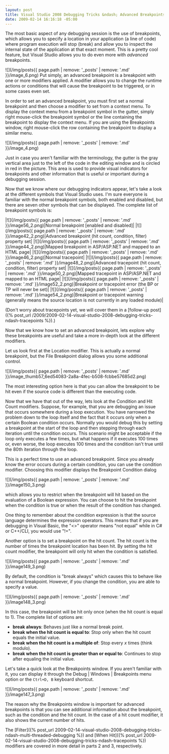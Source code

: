 ```yaml
---
layout: post
title: Visual Studio 2008 Debugging Tricks &ndash; Advanced Breakpoints
date: 2009-02-14 16:16:18 -05:00
---
```


The most basic aspect of any debugging session is the use of breakpoints, which allows you to specify a location in your application (a line of code) where program execution will stop (break) and allow you to inspect the internal state of the application at that exact moment. This is a pretty cool feature, but Visual Studio allows you to do even more with *advanced* breakpoints.

![](/img/posts{{ page.path | remove: '_posts' | remove: '.md' }}/image_6.png) Put simply, an advanced breakpoint is a breakpoint with one or more modifiers applied. A modifier allows you to change the runtime actions or conditions that will cause the breakpoint to be triggered, or in some cases even set. 

In order to set an advanced breakpoint, you must first set a normal breakpoint and then choose a modifier to set from a context menu. To display the context menu from a breakpoint symbol in the gutter, simply right mouse-click the breakpoint symbol or the line containing the breakpoint to display the context menu. If you are using the Breakpoints window, right mouse-click the row containing the breakpoint to display a similar menu.

![](/img/posts{{ page.path | remove: '_posts' | remove: '.md' }}/image_4.png)

Just in case you aren't familiar with the terminology, the gutter is the gray vertical area just to the left of the code in the editing window and is circled in red in the picture. This area is used to provide visual indicators for breakpoints and other information that is useful or important during a debugging session.

Now that we know where our debugging indicators appear, let's take a look at the different symbols that Visual Studio uses. I'm sure everyone is familiar with the normal breakpoint symbols, both enabled and disabled, but there are seven other symbols that can be displayed. The complete list of breakpoint symbols is:

|![](/img/posts{{ page.path | remove: '_posts' | remove: '.md' }}/image56_2.png)|Normal breakpoint [enabled and disabled]|
|![](/img/posts{{ page.path | remove: '_posts' | remove: '.md' }}/image42_2.png)|Advanced breakpoint (hit count, condition, filter) property set|
|![](/img/posts{{ page.path | remove: '_posts' | remove: '.md' }}/image44_2.png)|Mapped breakpoint in ASP/ASP.NET and mapped to an HTML page|
|![](/img/posts{{ page.path | remove: '_posts' | remove: '.md' }}/image46_2.png)|Normal tracepoint|
|![](/img/posts{{ page.path | remove: '_posts' | remove: '.md' }}/image48_2.png)|Advanced tracepoint (hit count, condition, filter) property set|
|![](/img/posts{{ page.path | remove: '_posts' | remove: '.md' }}/image50_2.png)|Mapped tracepoint in ASP/ASP.NET and mapped to an HTML page|
|![](/img/posts{{ page.path | remove: '_posts' | remove: '.md' }}/image52_2.png)|Breakpoint or tracepoint error (the BP or TP will never be set)|
|![](/img/posts{{ page.path | remove: '_posts' | remove: '.md' }}/image54_2.png)|Breakpoint or tracepoint warning (generally means the source location is not currently in any loaded module)|

(Don't worry about tracepoints yet, we will cover them in a [follow-up post]({% post_url /2009/2009-02-14-visual-studio-2008-debugging-tricks-ndash-tracepoints %}).)

Now that we know how to set an advanced breakpoint, lets explore why these breakpoints are useful and take a more in-depth look at the different modifiers.

Let us look first at the Location modifier. This is actually a normal breakpoint, but the File Breakpoint dialog allows you some additional control.

![](/img/posts{{ page.path | remove: '_posts' | remove: '.md' }}/image_thumb57_6ed54083-2a8a-4fec-b508-fcbbe57685d2.png) 

The most interesting option here is that you can allow the breakpoint to be hit even if the source code is different than the executing code.

Now that we have that out of the way, lets look at the Condition and Hit Count modifiers. Suppose, for example, that you are debugging an issue that occurs somewhere during a loop execution. You have narrowed the problem down to the loop itself and the fact that it occurs only when a certain Boolean condition occurs. Normally you would debug this by setting a breakpoint at the start of the loop and then stepping through each iteration until the condition occurs. This scenario might be acceptable if the loop only executes a few times, but what happens if it executes 100 times or, even worse, the loop executes 100 times and the condition isn't true until the 80th iteration through the loop.

This is a perfect time to use an advanced breakpoint. Since you already know the error occurs during a certain condition, you can use the condition modifier. Choosing this modifier displays the Breakpoint Condition dialog  

![](/img/posts{{ page.path | remove: '_posts' | remove: '.md' }}/image150_3.png) 

which allows you to restrict when the breakpoint will hit based on the evaluation of a Boolean expression. You can choose to hit the breakpoint when the condition is true or when the result of the condition has changed.

One thing to remember about the condition expression is that the source language determines the expression operators. This means that if you are debugging in Visual Basic, the "<>" operator means "not equal" while in C# or C++/CLI, you would use "!=".

Another option is to set a breakpoint on the hit count. The hit count is the number of times the breakpoint location has been hit. By setting the hit count modifier, the breakpoint will only hit when the condition is satisfied. 

![](/img/posts{{ page.path | remove: '_posts' | remove: '.md' }}/image149_3.png) 

By default, the condition is "break always" which causes this to behave like a normal breakpoint. However, if you change the condition, you are able to specify a value.

![](/img/posts{{ page.path | remove: '_posts' | remove: '.md' }}/image148_3.png) 

In this case, the breakpoint will be hit only once (when the hit count is equal to 1). The complete list of options are:

* **break always**: Behaves just like a normal break point.
* **break when the hit count is equal to**: Stop only when the hit count equals the initial value.
* **break when the hit count is a multiple of**: Stop every *x* times (think modulo).
* **break when the hit count is greater than or equal to**: Continues to stop after equaling the initial value.  

Let's take a quick look at the Breakpoints window. If you aren't familiar with it, you can display it through the Debug \| Windows \| Breakpoints menu option or the `Ctrl+D, B` keyboard shortcut. 

![](/img/posts{{ page.path | remove: '_posts' | remove: '.md' }}/image147_3.png) 

The reason why the Breakpoints window is important for advanced breakpoints is that you can see additional information about the breakpoint, such as the condition and the hit count. In the case of a hit count modifier, it also shows the current number of hits.

The [Filter]({% post_url 2009-02-14-visual-studio-2008-debugging-tricks-ndash-multi-threaded-debugging %}) and [When Hit]({% post_url 2009-02-14-visual-studio-2008-debugging-tricks-ndash-tracepoints %}) modifiers are covered in more detail in parts 2 and 3, respectively.

